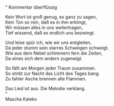 "
Kommentar überflüssig

Kein Wort ist groß genug, es ganz zu sagen,  
Kein Ton so rein, daß es in ihm erklingt,  
Wir müssen alles in uns weitertragen,  
Tief wissend, daß es endlich uns bezwingt.  

Und leise spür ich, wie wir uns entgleiten,  
Da jeder stumm sein starres Schweigen schweigt.  
Wie aus dem Nebel schimmern fern die Zeiten,  
Da eines sich dem andern zugeneigt.  

So fällt am Morgen jeder Traum zusammen.  
So stirbt zur Nacht das Licht des Tages bang.  
Zu fahler Asche brennen alle Flammen.  

Das Lied ist aus. Die Melodie verklang.  
"  
Mascha Kaleko